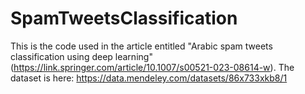 # SpamTweetsClassification
This is the code used in the article entitled "Arabic spam tweets classification using deep learning" (https://link.springer.com/article/10.1007/s00521-023-08614-w). The dataset is here: https://data.mendeley.com/datasets/86x733xkb8/1
